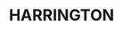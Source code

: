 ---
lastmod: '2025-04-06T06:05:20+00:00'
latitude: -31.842318
layout: suburb
longitude: 152.686583
postcode: '2427'
state: NSW
title: HARRINGTON
url: /nsw/harrington/
---